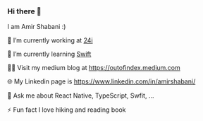 ### Hi there 👋

<!--
**Schabaani/Schabaani** is a ✨ _special_ ✨ repository because its `README.md` (this file) appears on your GitHub profile.

Here are some ideas to get you started:

- 🔭 I’m currently working on ...
- 🌱 I’m currently learning ...
- 👯 I’m looking to collaborate on ...
- 🤔 I’m looking for help with ...
- 💬 Ask me about ...
- 📫 How to reach me: ...
- 😄 Pronouns: ...
- ⚡ Fun fact: ...
-->
I am Amir Shabani :)

🔭 I’m currently working at [24i](https://24i.com)

🌱 I’m currently learning [Swift](https://github.com/Schabaani/ios-development-journey)

👨‍💻 Visit my medium blog at https://outofindex.medium.com

🌐 My Linkedin page is https://www.linkedin.com/in/amirshabani/

💬 Ask me about React Native, TypeScript, Swfit, ...

⚡ Fun fact I love hiking and reading book
